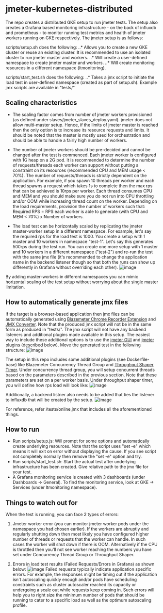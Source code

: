 # jmeter-kubernetes-distributed

The repo creates a distributed GKE setup to run jmeter tests. The setup also creates a Grafana based monitoring infrastructure - on the back of influxdb and prometheus - to monitor running test metrics and health of jmeter workers running on GKE respectively. The jmeter setup is as follows:

scripts/setup.sh does the following:
..*  Allows you to create a new GKE cluster or reuse an existing cluster. It is recommended to use an isolated cluster to run jmeter master and workers.
..*  Will create a user-defined namespace to create jmeter master and workers. 
..*  Will create monitoring resources in a different namespace (ltmonitoring).

scripts/start_test.sh does the following:
..* Takes a jmx script to initiate the load test in user-defined namespace (created as part of setup.sh). Example jmx scripts are available in "tests/"

## Scaling characteristics 
- The scaling factor comes from number of jmeter workers provisioned (as defined under slaves/jmeter_slaves_deploy.yaml). jmeter does not allow multi-master setup. Hence, if the limits of jmeter master is reached then the only option is to increase its resource requests and limits. It should be noted that the master is mostly used for orchestration and should be able to handle a fairly high number of workers. 

- The number of jmeter workers should be pre-decided and cannot be changed after the test is commenced. Each jmeter worker is configured with 1G heap on a 2G pod. It is recommended to determine the number of requests/threads each worker can support without putting a constraint on its resources (recommended CPU and MEM usage < 70%). The number of requests/threads is strictly dependent on the application. For example, if you spawn 10 threads per worker and each thread spawns a request which takes 1s to complete then the max rps that can be achieved is 10rps per worker. Each thread consumes CPU and MEM and you should make sure you do not run into CPU throttling and/or OOM while increasing thread count on the worker. Depending on the load requirements, provision the number of workers such that: 
Required RPS = RPS each worker is able to generate (with CPU and MEM < 70%) x Number of workers. 

- The load test can be horizontally scaled by replicating the jmeter master-worker setup in a different namespace. For example, let's say the required rps for the load test is 1000. You create a setup with 1 master and 10 workers in namespace "test-1". Let's say this generates 500rps during the test run. You can create one more setup with 1 master and 10 workers in a different namespace ("test-2") and re-run the test with the same jmx file (it's recommended to change the application name in the backend listener though so that both the runs can show up differently in Grafana without overriding each other). 
![image](https://user-images.githubusercontent.com/85472520/215675410-6f69a947-c770-49c3-9c97-8adf40d9298f.png)

By adding master-workers in different namespaces you can mimic horizontal scaling of the test setup without worrying about the single master limitation. 

## How to automatically generate jmx files
If the target is a browser-based application then jmx files can be automatically generated using [Blazemeter Chrome Recorder Extension](https://guide.blazemeter.com/hc/en-us/articles/206732579-The-BlazeMeter-Chrome-Extension-Record-JMeter-Selenium-or-Synchronized-JMeter-and-Selenium) and [JMX Converter](https://converter.blazemeter.com/). Note that the produced jmx script will not be in the same form as produced in "tests/". The jmx script will not have any backend listeners and additional plugins made available in this setup. The easiest way to include these additional options is to use the [jmeter GUI](https://jmeter.apache.org/usermanual/get-started.html#running) and [jmeter plugins](https://www.blazemeter.com/blog/jmeter-plugins-manager) (described below). Move the generated test in the following structure:
![image](https://drive.google.com/file/d/1rq6SQm6MKrtytF9Id_ZiATZHp_wz_TUn/view?usp=share_link)

The setup in this repo includes some additional plugins (see Dockerfile-base) like Blazemeter Concurrency Thread Group and [Throughput Shaper Timer](https://www.blazemeter.com/blog/jmeters-shaping-timer-plugin). Under concurrency thread group, you will setup concurrent threads based on the parameters described in the previous section. Note that these parameters are set on a per worker basis. Under throughput shaper timer, you will define how rps load will look like:
![image](https://drive.google.com/file/d/1oGW_pFOXhamYNchFLZMlmhHZvBLY7gkI/view?usp=sharing)

Additionally, a backend listner also needs to be added that ties the listener to influxdb that will be created by the setup.
![image](https://drive.google.com/file/d/1HshMNg8vRTnCFD5sqaKTeUbT0jpsfkIq/view?usp=sharing)

For reference, refer /tests/online.jmx that includes all the aforementioned things.

## How to run
- Run scripts/setup.js: Will prompt for some options and automatically create underlying resources. Note that the script uses "set -e" which means it will exit on error without displaying the cause. If you see script not completely normally then remove the "set -e" option and try.
- Run scripts/start_test.sh: Start the actual test after underlying infrastructure has been created. Give relative path to the jmx file for your test.
- A Grafana monitoring service is created with 3 dashboards (under Dashboards -> General). To find the monitoring service, look at GKE -> Services (under ltmonitoring namespace).

## Things to watch out for
When the test is running, you can face 2 types of errors:
1. Jmeter worker error (you can monitor jmeter worker pods under the namespace you had chosen earlier). If the workers are abruptly and regularly shutting down then most likely you have configured higher number of threads or requests that the worker can handle. In such cases the worker will shut down if there is OOM. Alternatively if the CPU is throttled then you'll not see worker reaching the numbers you have set under Concurrency Thread Group or Throughput Shaper. 

3. Errors in load test results (Failed Requests/Errors in Grafana) as shown below:
![image](https://drive.google.com/file/d/1XF8fs4EuPgV66C3BMOKtPk7UFa6yLc3t/view?usp=sharing) 
Failed requests typically indicate application specific errors. For example, the responses might be timing out if the application isn't autoscaling quickly enough and/or pods have scheduling constraints such as cluster autoscaler reached its capacity or undergoing a scale out while requests keep coming in. Such errors will help you to right size the minimum number of pods that should be running to cater to a specific load as well as the optimum autoscaling profile.
